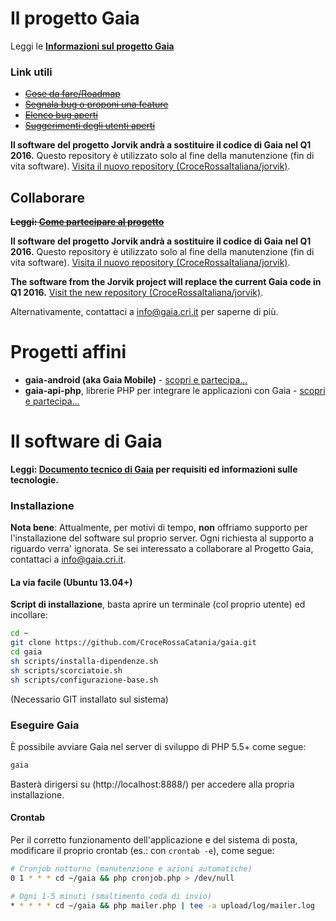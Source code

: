 # Il progetto Gaia

Leggi le **[Informazioni sul progetto Gaia](https://gaia.cri.it/?p=public.about)**

### Link utili

* ~~[Cose da fare/Roadmap](https://github.com/CroceRossaCatania/gaia/issues?direction=desc&labels=roadmap&page=1&sort=updated&state=open)~~
* ~~[Segnala bug o proponi una feature](https://github.com/CroceRossaCatania/gaia/issues)~~
* ~~[Elenco bug aperti](https://github.com/CroceRossaCatania/gaia/issues?labels=bug&page=1&state=open)~~
* ~~[Suggerimenti degli utenti aperti](https://github.com/CroceRossaCatania/gaia/issues?labels=proposta&page=1&state=open)~~

**Il software del progetto Jorvik andrà a sostituire il codice di Gaia nel Q1 2016.** Questo repository è utilizzato solo al fine della manutenzione (fin di vita software). [Visita il nuovo repository (CroceRossaItaliana/jorvik)](https://github.com/CroceRossaItaliana/jorvik).

## Collaborare

**~~Leggi: [Come partecipare al progetto](http://goo.gl/Jjiqo)~~**

**Il software del progetto Jorvik andrà a sostituire il codice di Gaia nel Q1 2016.** Questo repository è utilizzato solo al fine della manutenzione (fin di vita software). [Visita il nuovo repository (CroceRossaItaliana/jorvik)](https://github.com/CroceRossaItaliana/jorvik).

**The software from the Jorvik project will replace the current Gaia code in Q1 2016.** [Visit the new repository (CroceRossaItaliana/jorvik)](https://github.com/CroceRossaItaliana/jorvik).

Alternativamente, contattaci a <info@gaia.cri.it> per saperne di più.


# Progetti affini

* **gaia-android (aka Gaia Mobile)** - [scopri e partecipa...](https://github.com/AlfioEmanueleFresta/gaia-android)
* **gaia-api-php**, librerie PHP per integrare le applicazioni con Gaia - [scopri e partecipa...](https://github.com/AlfioEmanueleFresta/gaia-api-php)

# Il software di Gaia

**Leggi: [Documento tecnico di Gaia](http://goo.gl/Dg3JV) per requisiti ed informazioni sulle tecnologie.**

### Installazione

**Nota bene**: Attualmente, per motivi di tempo, **non** offriamo supporto per l'installazione del software sul proprio server.
Ogni richiesta al supporto a riguardo verra' ignorata. Se sei interessato a collaborare al Progetto Gaia, contattaci a info@gaia.cri.it.

#### La via facile (Ubuntu 13.04+)

**Script di installazione**, basta aprire un terminale (col proprio utente) ed incollare:

```bash
cd ~
git clone https://github.com/CroceRossaCatania/gaia.git
cd gaia
sh scripts/installa-dipendenze.sh
sh scripts/scorciatoie.sh
sh scripts/configurazione-base.sh
```

(Necessario GIT installato sul sistema)

### Eseguire Gaia

È possibile avviare Gaia nel server di sviluppo di PHP 5.5+ come segue:
```bash
gaia
```
Basterà dirigersi su (http://localhost:8888/) per accedere alla propria installazione.

#### Crontab

Per il corretto funzionamento dell'applicazione e del sistema di posta, modificare il proprio crontab (es.: con `crontab -e`), come segue:
```bash
# Cronjob notturno (manutenzione e azioni automatiche)
0 1 * * * cd ~/gaia && php cronjob.php > /dev/null

# Ogni 1-5 minuti (smaltimento coda di invio)
* * * * * cd ~/gaia && php mailer.php | tee -a upload/log/mailer.log
```
